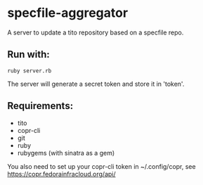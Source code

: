 specfile-aggregator
===================

A server to update a tito repository based on a specfile repo.

Run with:
---------

    ruby server.rb

The server will generate a secret token and store it in 'token'.

Requirements:
-------------

- tito
- copr-cli
- git
- ruby
- rubygems (with sinatra as a gem)

You also need to set up your copr-cli token in ~/.config/copr, see
https://copr.fedorainfracloud.org/api/
